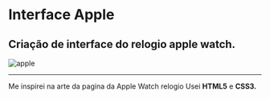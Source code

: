 # Interface Apple
 
 Criação de interface do relogio apple watch.
 ---
![apple](https://lh5.googleusercontent.com/-jt2RjWn9z42IzzJsvQ0Qewa9Lx8Y8CWet-mVj91WyjTmufuFlipdYD5tz_OSrjUKfy_X4AEjCiOd54GoHAhRtn86hAt7kWbYtijB6HT7Ka_leizEvCUlJiVn3Km3m58eOkdZhID)


---
 
 Me inspirei na arte da pagina da Apple Watch relogio
 Usei **HTML5** e **CSS3.**

